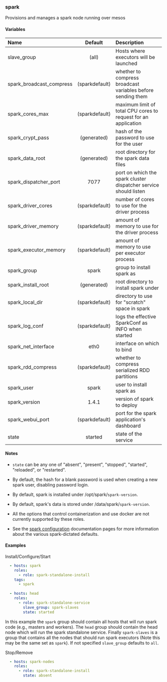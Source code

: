 
### spark
Provisions and manages a spark node running over mesos

#### Variables

|Name                                 |Default       |Description                                                                  |
|:------------------------------------|:------------:|:----------------------------------------------------------------------------|
|slave_group                          |(all)         |Hosts where executors will be launched                                       | 
|spark_broadcast_compress             |(sparkdefault)|whether to compress broadcast variables before sending them                  |
|spark_cores_max                      |(sparkdefault)|maximum limit of total CPU cores to request for an application               |
|spark_crypt_pass                     |(generated)   |hash of the password to use for the user                                     |
|spark_data_root                      |(generated)   |root directory for the spark data files                                      |
|spark_dispatcher_port                |7077          |port on which the spark cluster dispatcher service should listen             |
|spark_driver_cores                   |(sparkdefault)|number of cores to use for the driver process                                |
|spark_driver_memory                  |(sparkdefault)|amount of memory to use for the driver process                               |
|spark_executor_memory                |(sparkdefault)|amount of memory to use per executor process                                 |
|spark_group                          |spark         |group to install spark as                                                    |
|spark_install_root                   |(generated)   |root directory to install spark under                                        |
|spark_local_dir                      |(sparkdefault)|directory to use for "scratch" space in spark                                |
|spark_log_conf                       |(sparkdefault)|logs the effective SparkConf as INFO when started                            |
|spark_net_interface                  |eth0          |interface on which to bind                                                   |
|spark_rdd_compress                   |(sparkdefault)|whether to compress serialized RDD partitions                                |
|spark_user                           |spark         |user to install spark as                                                     |
|spark_version                        |1.4.1         |version of spark to deploy                                                   |
|spark_webui_port                     |(sparkdefault)|port for the spark application's dashboard                                   |
|state                                |started       |state of the service                                                         |

#### Notes

  - `state` can be any one of "absent", "present", "stopped", "started",
    "reloaded", or "restarted".

  - By default, the hash for a blank password is used when creating
    a new spark user, disabling password login.

  - By default, spark is installed under /opt/spark/`spark-version`.

  - By default, spark's data is stored under /data/spark/`spark-version`.

  - All the options that control containerization and use docker are not
    currently supported by these roles.

  - See the
    [spark configuration](http://spark.apache.org/docs/latest/configuration.html#available-properties)
    documentation pages for more information about the various spark-dictated
    defaults.

#### Examples

Install/Configure/Start
```YAML
  - hosts: spark
    roles:
      - role: spark-standalone-install
    tags:
      - spark
  
  - hosts: head
    roles:
      - role: spark-standalone-service
        slave_group: spark-slaves
        state: started
```
In this example the ```spark``` group should contain all hosts that will
run spark code (e.g.,  masters and workers). The ```head``` group should
contain the head node which will run the spark standalone service. Finally
```spark-slaves``` is a group that contains all the nodes that should run
spark executors (Note this may be the same set as ```spark```). If not
specified ```slave_group``` defaults to ```all```.


Stop/Remove
```YAML
  - hosts: spark-nodes
    roles:
      - role: spark-standalone-install
        state: absent
```

